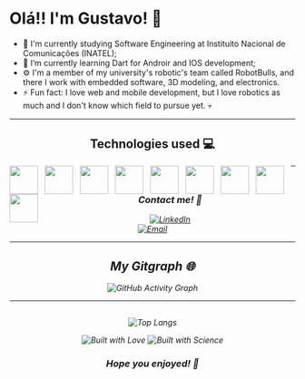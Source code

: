 # Olá!! I'm Gustavo! 👋

- 🔭 I'm currently studying Software Engineering at Instituito Nacional de Comunicações (INATEL);
- 🌱 I’m currently learning Dart for Androir and IOS development;
- ⚙️ I'm a member of my university's robotic's team called RobotBulls, and there I work with embedded software, 3D modeling, and electronics.
- ⚡ Fun fact: I love web and mobile development, but I love robotics as much and I don't know which field to pursue yet. 💀

---

<div align="center">
  
## Technologies used 💻 


<link rel="stylesheet" type='text/css' href="https://cdn.jsdelivr.net/gh/devicons/devicon@latest/devicon.min.css" >
            <i class="devicon-androidstudio-plain"><i>
            <img src="https://cdn.jsdelivr.net/gh/devicons/devicon@latest/icons/cplusplus/cplusplus-original.svg" width="50" style="float: left; margin-right: 12px;"> 
            <img src="https://cdn.jsdelivr.net/gh/devicons/devicon@latest/icons/python/python-original.svg" width="50" style="float: left; margin-right: 12px;">  
            <img src="https://cdn.jsdelivr.net/gh/devicons/devicon@latest/icons/flutter/flutter-original.svg" width="50" style="float: left; margin-right: 12px;">
            <img src="https://cdn.jsdelivr.net/gh/devicons/devicon@latest/icons/javascript/javascript-original.svg" width="50" style="float: left; margin-right: 12px;">
            <img src="https://cdn.jsdelivr.net/gh/devicons/devicon@latest/icons/html5/html5-original.svg" width="50" style="float: left; margin-right: 12px;">
            <img src="https://cdn.jsdelivr.net/gh/devicons/devicon@latest/icons/css3/css3-original.svg" width="50" style="float: left; margin-right: 12px;">
            <img src="https://cdn.jsdelivr.net/gh/devicons/devicon@latest/icons/androidstudio/androidstudio-original.svg" width="50" style="float: left; margin-right: 12px;">  
            <img src="https://cdn.jsdelivr.net/gh/devicons/devicon@latest/icons/apple/apple-original.svg" width="50" style="float: left; margin-right: 12px;">
            <img src="https://cdn.jsdelivr.net/gh/devicons/devicon@latest/icons/vscode/vscode-original.svg" width="50" style="float: left; margin-right: 12px;">

</div>

---

<div align="center">

### Contact me! 🚀

[![LinkedIn](https://img.shields.io/badge/LinkedIn-0077B5?style=for-the-badge&logo=linkedin&logoColor=white)](https://www.linkedin.com/in/gustavo-bellini/)  
[![Email](https://img.shields.io/badge/Email-gustavo.bellini%40ges.inatel.br-%23333?style=for-the-badge&logo=gmail)](mailto:gustavo.bellini@ges.inatel.br)  

</div>

---

<div align="center">

## My Gitgraph 🌐


![GitHub Activity Graph](https://github-readme-activity-graph.vercel.app/graph?username=GusTavo4000&theme=github-compact)

</div>

---

## 

<div align="center">
  
![Top Langs](https://github-readme-stats.vercel.app/api/top-langs/?username=GusTavo4000&layout=compact&theme=transparent)

![Built with Love](http://ForTheBadge.com/images/badges/built-with-love.svg)
![Built with Science](http://ForTheBadge.com/images/badges/built-with-science.svg)

### Hope you enjoyed! 🫡

</div>          
            
          
          
